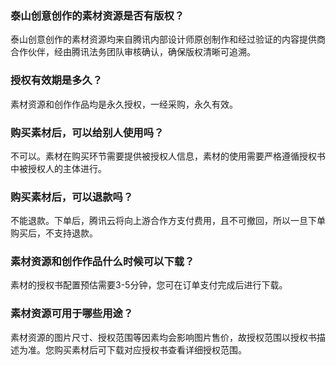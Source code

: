 ### 泰山创意创作的素材资源是否有版权？
泰山创意创作的素材资源均来自腾讯内部设计师原创制作和经过验证的内容提供商合作伙伴，经由腾讯法务团队审核确认，确保版权清晰可追溯。 

### 授权有效期是多久？
素材资源和创作作品均是永久授权，一经采购，永久有效。

### 购买素材后，可以给别人使用吗？
不可以。素材在购买环节需要提供被授权人信息，素材的使用需要严格遵循授权书中被授权人的主体进行。

### 购买素材后，可以退款吗？
不能退款。下单后，腾讯云将向上游合作方支付费用，且不可撤回，所以一旦下单购买后，不支持退款。 

### 素材资源和创作作品什么时候可以下载？
素材的授权书配置预估需要3-5分钟，您可在订单支付完成后进行下载。 

### 素材资源可用于哪些用途？
素材资源的图片尺寸、授权范围等因素均会影响图片售价，故授权范围以授权书描述为准。您购买素材后可下载对应授权书查看详细授权范围。 
